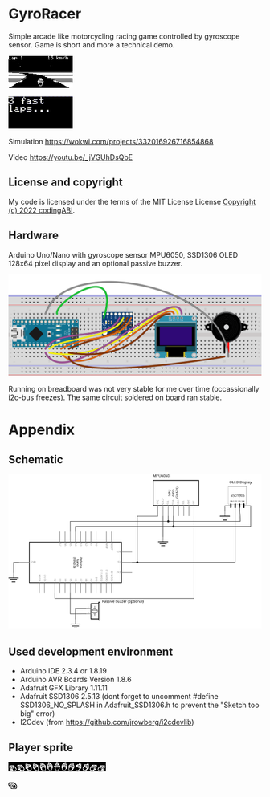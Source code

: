 # GyroRacer
Simple arcade like motorcycling racing game controlled by gyroscope sensor. Game is short and more a technical demo.

![screenshot](/assets/images/Screenshot.png) 

![capture](/assets/images/Capture.gif) 

Simulation https://wokwi.com/projects/332016926716854868

Video https://youtu.be/_jVGUhDsQbE

## License and copyright
My code is licensed under the terms of the MIT License License [Copyright (c) 2022 codingABI](LICENSE).

## Hardware
Arduino Uno/Nano with gyroscope sensor MPU6050, SSD1306 OLED 128x64 pixel display and an optional passive buzzer.

![breadboard](/assets/images/Breadboard.svg) 

Running on breadboard was not very stable for me over time (occassionally i2c-bus freezes). The same circuit soldered on board ran stable.

# Appendix

## Schematic

![schema](/assets/images/Schema.svg) 

## Used development environment

- Arduino IDE 2.3.4 or 1.8.19
- Arduino AVR Boards Version 1.8.6
- Adafruit GFX Library 1.11.11 
- Adafruit SSD1306 2.5.13 (dont forget to uncomment #define SSD1306_NO_SPLASH in Adafruit_SSD1306.h to prevent the "Sketch too big" error)
- I2Cdev (from https://github.com/jrowberg/i2cdevlib)

## Player sprite

![Player sprite](/assets/images/PlayerSprite.png)

![Animated player sprite](/assets/images/PlayerSprite.gif) 
